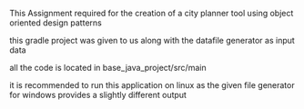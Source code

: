 This Assignment required for the creation of a city planner tool using object oriented design patterns

this gradle project was given to us along with the datafile generator as input data

all the code is located in base_java_project/src/main

it is recommended to run this application on linux as the given file generator for windows provides a slightly different output
